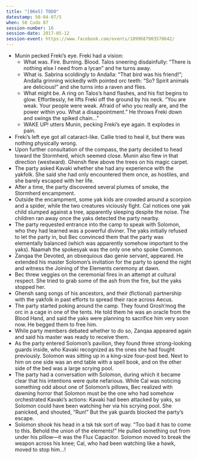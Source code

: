 ```yaml
---
title: "[06e5] TODO"
datestamp: 50-04-07/5
when: 50 Cudo 07
session-number: 16
session-date: 2017-05-12
session-event: https://www.facebook.com/events/1899687903578642/
---
```


* Munin pecked Freki’s eye. Freki had a vision:
  * What was. Fire. Burning. Blood. Talos sneering disdainfully: “There is nothing else I need from a lycan” and he turns away.
  * What is. Sabrina scoldingly to Andalla: “That bird was his friend!”; Andalla grinning wickedly with pointed orc teeth: “So? Spirit animals are delicious!” and she turns into a raven and flies.
  * What might be. A ring on Talos’s hand flashes, and his fist begins to glow. Effortlessly, he lifts Freki off the ground by his neck. “You are weak. Your people were weak. Afraid of who you really are, and the power within you. What a disappointment.” He throws Freki down and swings the spiked chain…”
  * WAKE UP! utters Munin, pecking Freki’s eye again. It explodes in pain.
* Freki’s left eye got all cataract-like. Callie tried to heal it, but there was nothing physically wrong.
* Upon further consultation of the compass, the party decided to head toward the Stormherd, which seemed close. Munin also flew in that direction (westward). Ghensh flew above the trees on his magic carpet.
* The party asked Kavaki whether she had any experience with the yakfolk. She said she had only encountered them once, as hostiles, and she barely escaped with her life.
* After a time, the party discovered several plumes of smoke, the Stormherd encampment.
* Outside the encampment, some yak kids are crowded around a scorpion and a spider, while the two creatures viciously fight. Cal notices one yak child slumped against a tree, apparently sleeping despite the noise. The children ran away once the yaks detected the party nearby.
* The party requested entrance into the camp to speak with Solomon, who they had learned was a powerful diviner. The yaks initially refused to let the party in, but Bec convinced them that the party was elementally balanced (which was apparently somehow important to the yaks). Naamah the spokesyak was the only one who spoke Common.
* Zanqaa the Devoted, an obsequious dao genie servant, appeared. He extended his master Solomon’s invitation for the party to spend the night and witness the Joining of the Elements ceremony at dawn.
* Bec threw veggies on the ceremonial fires in an attempt at cultural respect. She tried to grab some of the ash from the fire, but the yaks stopped her.
* Ghensh sang songs of his ancestors, and their (fictional) partnership with the yakfolk in past efforts to spread their race across Aecus.
* The party started poking around the camp. They found Grosh’mog the orc in a cage in one of the tents. He told them he was an oracle from the Blood Hand, and said the yaks were planning to sacrifice him very soon now. He begged them to free him.
* While party members debated whether to do so, Zanqaa appeared again and said his master was ready to receive them.
* As the party entered Solomon’s pavilion, they found three strong-looking guards inside, who Kavaki recognized as the ones she had fought previously. Solomon was sitting up in a king-size four-post bed. Next to him on one side was an end table with a spell book, and on the other side of the bed was a large scrying pool.
* The party had a conversation with Solomon, during which it became clear that his intentions were quite nefarious. While Cal was noticing something odd about one of Solomon’s pillows, Bec realized with dawning horror that Solomon must be the one who had somehow orchestrated Kavaki’s actions: Kavaki had been attacked by yaks, so Solomon could have been watching her via his scrying pool. She panicked, and shouted, “Run!” But the yak guards blocked the party’s escape.
* Solomon shook his head in a tsk tsk sort of way. “Too bad it has to come to this. Behold the union of the elements!” He pulled something out from under his pillow—it was the Flux Capacitor. Solomon moved to break the weapon across his knee; Cal, who had been watching like a hawk, moved to stop him…!
